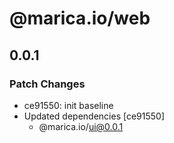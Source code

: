 # @marica.io/web

## 0.0.1

### Patch Changes

- ce91550: init baseline
- Updated dependencies [ce91550]
  - @marica.io/ui@0.0.1
